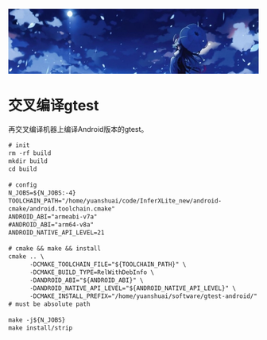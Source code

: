 [![header](../../../assets/header10.jpg)](https://yuenshome.github.io)

# 交叉编译gtest

再交叉编译机器上编译Android版本的gtest。

```shell
# init
rm -rf build
mkdir build                                                                                                       
cd build
 
# config
N_JOBS=${N_JOBS:-4}
TOOLCHAIN_PATH="/home/yuanshuai/code/InferXLite_new/android-cmake/android.toolchain.cmake" 
ANDROID_ABI="armeabi-v7a"
#ANDROID_ABI="arm64-v8a"
ANDROID_NATIVE_API_LEVEL=21

# cmake && make && install
cmake .. \
      -DCMAKE_TOOLCHAIN_FILE="${TOOLCHAIN_PATH}" \
      -DCMAKE_BUILD_TYPE=RelWithDebInfo \
      -DANDROID_ABI="${ANDROID_ABI}" \
      -DANDROID_NATIVE_API_LEVEL="${ANDROID_NATIVE_API_LEVEL}" \
      -DCMAKE_INSTALL_PREFIX="/home/yuanshuai/software/gtest-android/" # must be absolute path

make -j${N_JOBS}
make install/strip
```
